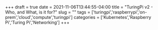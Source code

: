 +++ 
draft = true
date = 2021-11-06T13:44:55-04:00
title = "TuringPi v2 - Who, and What, is it for?"
slug = "" 
tags = ['turingpi','raspberrypi','on-prem','cloud','compute','turingpi']
categories = ['Kubernetes','Raspberry Pi','Turing Pi','Networking']
+++
